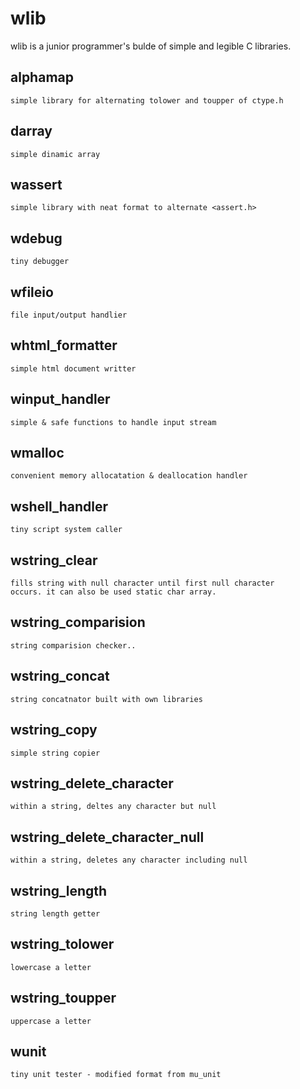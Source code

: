 wlib
====

wlib is a junior programmer's bulde of simple and legible C libraries.

alphamap
--------
    simple library for alternating tolower and toupper of ctype.h

darray
------
    simple dinamic array
    
wassert
-------
    simple library with neat format to alternate <assert.h>
    
wdebug
------
    tiny debugger
    
wfileio
-------
    file input/output handlier
    
whtml_formatter
---------------
    simple html document writter
    
winput_handler
--------------
    simple & safe functions to handle input stream
    
wmalloc
-------
    convenient memory allocatation & deallocation handler
    
wshell_handler
--------------
    tiny script system caller
    
wstring_clear
-------------
    fills string with null character until first null character 
    occurs. it can also be used static char array.
    
wstring_comparision
-------------------
    string comparision checker.. 
    
wstring_concat
--------------
    string concatnator built with own libraries
    
wstring_copy
------------
    simple string copier
    
wstring_delete_character
------------------------
    within a string, deltes any character but null
    
wstring_delete_character_null
-----------------------------
    within a string, deletes any character including null

wstring_length
--------------
    string length getter
    
wstring_tolower
----------------
    lowercase a letter
    
wstring_toupper
---------------
    uppercase a letter
    
wunit
-----
    tiny unit tester - modified format from mu_unit
